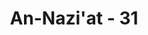 ---
title: "An-Nazi'at - 31"
no: 31
arabic_no: ٣١
ayah: اَخْرَجَ مِنْهَا مَاۤءَهَا وَمَرْعٰىهَاۖ
translation: "Darinya Dia pancarkan mata air, dan (ditumbuhkan) tumbuh-tumbuhannya."
tafsir: "Pada ayat ini dijelaskan bahwa Allah memancarkan dari perut bumi sumber-sumber mata air dan sungai-sungai dan menumbuhkan tumbuh-tumbuhannya, baik untuk dimakan manusia maupun binatang ternak."
---